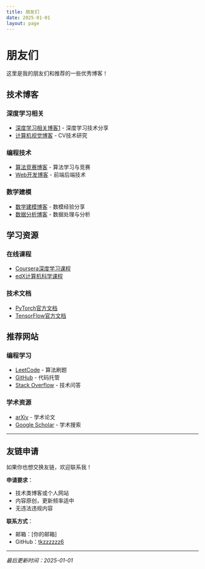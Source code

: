 ```yaml
---
title: 朋友们
date: 2025-01-01
layout: page
---
```


# 朋友们

这里是我的朋友们和推荐的一些优秀博客！

## 技术博客

### 深度学习相关
- [深度学习相关博客1](https://example.com) - 深度学习技术分享
- [计算机视觉博客](https://example.com) - CV技术研究

### 编程技术
- [算法竞赛博客](https://example.com) - 算法学习与竞赛
- [Web开发博客](https://example.com) - 前端后端技术

### 数学建模
- [数学建模博客](https://example.com) - 数模经验分享
- [数据分析博客](https://example.com) - 数据处理与分析

## 学习资源

### 在线课程
- [Coursera深度学习课程](https://www.coursera.org)
- [edX计算机科学课程](https://www.edx.org)

### 技术文档
- [PyTorch官方文档](https://pytorch.org/docs/)
- [TensorFlow官方文档](https://tensorflow.org/docs/)

## 推荐网站

### 编程学习
- [LeetCode](https://leetcode.cn) - 算法刷题
- [GitHub](https://github.com) - 代码托管
- [Stack Overflow](https://stackoverflow.com) - 技术问答

### 学术资源
- [arXiv](https://arxiv.org) - 学术论文
- [Google Scholar](https://scholar.google.com) - 学术搜索

---

## 友链申请

如果你也想交换友链，欢迎联系我！

**申请要求**：
- 技术类博客或个人网站
- 内容原创，更新频率适中
- 无违法违规内容

**联系方式**：
- 邮箱：[你的邮箱]
- GitHub：[tkzzzzzz6](https://github.com/tkzzzzzz6)

---

*最后更新时间：2025-01-01*

